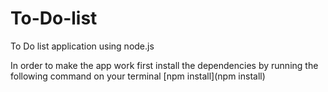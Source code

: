 # To-Do-list
To Do list application using node.js

In order to make the app work first install the dependencies by running the following command on your terminal
[npm install](npm install)
